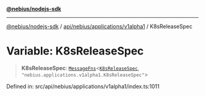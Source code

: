 [**@nebius/nodejs-sdk**](../../../../../README.md)

---

[@nebius/nodejs-sdk](../../../../../README.md) / [api/nebius/applications/v1alpha1](../README.md) / K8sReleaseSpec

# Variable: K8sReleaseSpec

> **K8sReleaseSpec**: [`MessageFns`](../../../../../runtime/protos/core/interfaces/MessageFns.md)\<[`K8sReleaseSpec`](../interfaces/K8sReleaseSpec.md), `"nebius.applications.v1alpha1.K8sReleaseSpec"`\>

Defined in: src/api/nebius/applications/v1alpha1/index.ts:1011

